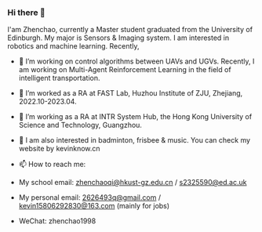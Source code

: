 ### Hi there 👋

I'am Zhenchao, currently a Master student graduated from the University of Edinburgh. My major is Sensors & Imaging system. I am interested in robotics and machine learning. Recently,

- 🔭 I’m working on control algorithms between UAVs and UGVs. Recently, I am working on Multi-Agent Reinforcement Learning in the field of intelligent transportation.
- 🌱 I’m worked as a RA at FAST Lab, Huzhou Institute of ZJU, Zhejiang, 2022.10-2023.04.
- 🌱 I’m working as a RA at INTR System Hub, the Hong Kong University of Science and Technology, Guangzhou.
- 💬 I am also interested in badminton, frisbee & music. You can check my website by kevinknow.cn 

- 📫 How to reach me:

- My school email: zhenchaoqi@hkust-gz.edu.cn / s2325590@ed.ac.uk 
- My personal email: 2626493q@gmail.com / kevin15806292830@163.com (mainly for jobs)
- WeChat: zhenchao1998
<!--
**kevinknow/kevinknow** is a ✨ _special_ ✨ repository because its `README.md` (this file) appears on your GitHub profile.

Here are some ideas to get you started:

- 🔭 I’m currently working on ...
- 🌱 I’m currently learning ...
- 👯 I’m looking to collaborate on ...
- 🤔 I’m looking for help with ...
- 💬 Ask me about ...
- 📫 How to reach me: ...
- 😄 Pronouns: ...
- ⚡ Fun fact: ...
-->
